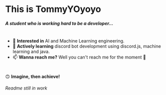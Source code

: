 # This is TommyYOyoyo

##### A student who is working hard to be a developer...

#

- 👀 **Interested in** AI and Machine Learning engineering.
- 🌱 **Actively learning** discord bot development using discord.js, machine learning and java.
- 📫 **Wanna reach me?** Well you can't reach me for the moment 🥲

#

🙃 **Imagine, then achieve!**

###### Readme still in work
<!---
TommyYOyoyo/TommyYOyoyo is a ✨ special ✨ repository because its `README.md` (this file) appears on your GitHub profile.
You can click the Preview link to take a look at your changes.
--->
